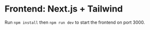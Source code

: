 # Frontend: Next.js + Tailwind

Run `npm install` then `npm run dev` to start the frontend on port 3000.
